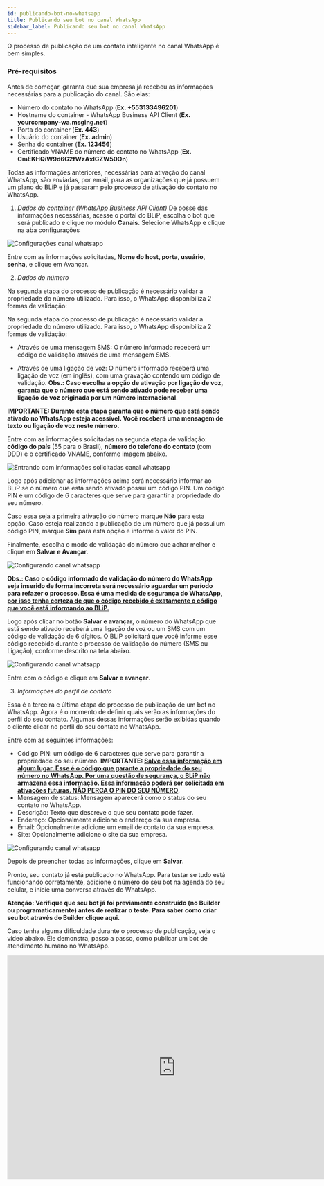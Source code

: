 ```yaml
---
id: publicando-bot-no-whatsapp
title: Publicando seu bot no canal WhatsApp
sidebar_label: Publicando seu bot no canal WhatsApp
---
```


O processo de publicação de um contato inteligente no canal WhatsApp é bem simples.

### Pré-requisitos

Antes de começar, garanta que sua empresa já recebeu as informações necessárias para a publicação do canal. São elas:

* Número do contato no WhatsApp (**Ex. +553133496201**)
* Hostname do container - WhatsApp Business API Client (**Ex. yourcompany-wa\.msging\.net**)
* Porta do container (**Ex. 443**)
* Usuário do container (**Ex. admin**)
* Senha do container (**Ex. 123456**)
* Certificado VNAME do número do contato no WhatsApp (**Ex. CmEKHQiW9d6G2fWzAxIGZW50On**)

Todas as informações anteriores, necessárias para ativação do canal WhatsApp, são enviadas, por email, para as organizações que já possuem um plano do BLiP e já passaram pelo processo de ativação do contato no WhatsApp.

1. *Dados do container (WhatsApp Business API Client)*
De posse das informações necessárias, acesse o portal do BLiP, escolha o bot que será publicado e clique no módulo **Canais**. Selecione WhatsApp e clique na aba configurações

![Configurações canal whatsapp](/img/channels/whatsapp/publicando-bot-no-whatsapp-1.png)<br>

Entre com as informações solicitadas, **Nome do host, porta, usuário, senha,** e clique em Avançar.

2. *Dados do número*

Na segunda etapa do processo de publicação é necessário validar a propriedade do número utilizado. Para isso, o WhatsApp disponibiliza 2 formas de validação:

Na segunda etapa do processo de publicação é necessário validar a propriedade do número utilizado. Para isso, o WhatsApp disponibiliza 2 formas de validação:

* Através de uma mensagem SMS: O número informado receberá um código de validação através de uma mensagem SMS.

* Através de uma ligação de voz: O número informado receberá uma ligação de voz (em inglês), com uma gravação contendo um código de validação. **Obs.: Caso escolha a opção de ativação por ligação de voz, garanta que o número que está sendo ativado pode receber uma ligação de voz originada por um número internacional**.

**IMPORTANTE: Durante esta etapa garanta que o número que está sendo ativado no WhatsApp esteja acessível.  Você receberá uma mensagem de texto ou ligação de voz neste número.**

Entre com as informações solicitadas na segunda etapa de validação: **código do país** (55 para o Brasil), **número do telefone do contato** (com DDD) e o certificado VNAME, conforme imagem abaixo.

![Entrando com informações solicitadas canal whatsapp](/img/channels/whatsapp/publicando-bot-no-whatsapp-2.png)<br>

Logo após adicionar as informações acima será necessário informar ao BLiP se o número que está sendo ativado possui um código PIN. Um código PIN é um código de 6 caracteres que serve para garantir a propriedade do seu número.

Caso essa seja a primeira ativação do número marque **Não** para esta opção. Caso esteja realizando a publicação de um número que já possui um código PIN, marque **Sim** para esta opção e informe o valor do PIN.

Finalmente, escolha o modo de validação do número que achar melhor e clique em **Salvar e Avançar**.

![Configurando canal whatsapp](/img/channels/whatsapp/publicando-bot-no-whatsapp-3.png)<br>

**Obs.: Caso o código informado de validação do número do WhatsApp seja inserido de forma incorreta será necessário aguardar um período para refazer o processo. Essa é uma medida de segurança do WhatsApp, <u>por isso tenha certeza de que o código recebido é exatamente o código que você está informando ao BLiP.</u>**

Logo após clicar no botão **Salvar e avançar**, o número do WhatsApp que está sendo ativado receberá uma ligação de voz ou um SMS com um código de validação de 6 dígitos. O BLiP solicitará que você informe esse código recebido durante o processo de validação do número (SMS ou Ligação), conforme descrito na tela abaixo.

![Configurando canal whatsapp](/img/channels/whatsapp/publicando-bot-no-whatsapp-4.png)<br>

Entre com o código e clique em **Salvar e avançar**.

3. *Informações do perfil de contato*

Essa é a terceira e última etapa do processo de publicação de um bot no WhatsApp. Agora é o momento de definir quais serão as informações do perfil do seu contato. Algumas dessas informações serão exibidas quando o cliente clicar no perfil do seu contato no WhatsApp.

Entre com as seguintes informações:

* Código PIN:  um código de 6 caracteres que serve para garantir a propriedade do seu número. **IMPORTANTE: <u>Salve essa informação em algum lugar. Esse é o código que garante a propriedade do seu número no WhatsApp. Por uma questão de segurança, o BLiP não armazena essa informação. Essa informação poderá ser solicitada em ativações futuras. NÃO PERCA O PIN DO SEU NÚMERO</u>**.
* Mensagem de status: Mensagem aparecerá como o status do seu contato no WhatsApp.
* Descrição: Texto que descreve o que seu contato pode fazer.
* Endereço: Opcionalmente adicione o endereço da sua empresa.
* Email: Opcionalmente adicione um email de contato da sua empresa.
* Site: Opcionalmente adicione o site da sua empresa.

![Configurando canal whatsapp](/img/channels/whatsapp/publicando-bot-no-whatsapp-5.png)<br>

Depois de preencher todas as informações, clique em **Salvar**.

Pronto, seu contato já está publicado no WhatsApp. Para testar se tudo está funcionando corretamente, adicione o número do seu bot na agenda do seu celular, e inicie uma conversa através do WhatsApp.

**Atenção: Verifique que seu bot já foi previamente construído (no Builder ou programaticamente) antes de realizar o teste. Para saber como criar seu bot através do Builder clique aqui.**

Caso tenha alguma dificuldade durante o processo de publicação, veja o vídeo abaixo. Ele demonstra, passo a passo, como publicar um bot de atendimento humano no WhatsApp.

<iframe width="778" height="517" src="https://www.youtube.com/embed/JtY0woSr9wo" frameborder="0" allow="accelerometer; autoplay; encrypted-media; gyroscope; picture-in-picture" allowfullscreen></iframe><br>